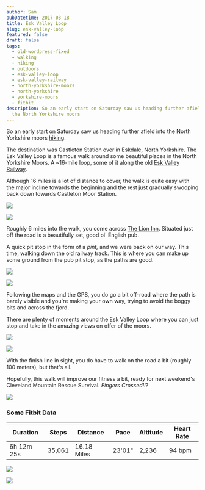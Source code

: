 ```yaml
---
author: Sam
pubDatetime: 2017-03-18
title: Esk Valley Loop
slug: esk-valley-loop
featured: false
draft: false
tags:
  - old-wordpress-fixed
  - walking
  - hiking
  - outdoors
  - esk-valley-loop
  - esk-valley-railway
  - north-yorkshire-moors
  - north-yorkshire
  - yorkshire-moors
  - fitbit
description: So an early start on Saturday saw us heading further afield into
  the North Yorkshire moors
---
```

So an early start on Saturday saw us heading further afield into the North Yorkshire moors [hiking](https://www.strava.com/activities/2077213049).

The destination was Castleton Station over in Eskdale, North Yorkshire. The Esk Valley Loop is a famous walk around some beautiful places in the North Yorkshire Moors. A ~16-mile loop, some of it along the old [Esk Valley Railway](http://www.eskvalleyrailway.co.uk/). 

Although 16 miles is a lot of distance to cover, the walk is quite easy with the major incline towards the beginning and the rest just gradually swooping back down towards Castleton Moor Station. 

![](/assets/2017/2017-03-18-img_7514-1024x768.jpg)

![](/assets/2017/2017-03-18-img_7512-1024x768.jpg)

Roughly 6 miles into the walk, you come across [The Lion Inn](http://www.lionblakey.co.uk/). Situated just off the road is a beautifully set, good ol' English pub.

A quick pit stop in the form of a _pint,_ and we were back on our way. This time, walking down the old railway track. This is where you can make up some ground from the pub pit stop, as the paths are good. 

![](/assets/2017/2017-03-18-img_7515-1024x768.jpg)

![](/assets/2017/2017-03-18-img_7511-1024x768.jpg)

Following the maps and the GPS, you do go a bit off-road where the path is barely visible and you're making your own way, trying to avoid the boggy bits and across the fjord. 

There are plenty of moments around the Esk Valley Loop where you can just stop and take in the amazing views on offer of the moors. 

![](/assets/2017/2017-03-18-img_7510-1024x768.jpg)

![](/assets/2017/2017-03-18-img_7514-1024x768.jpg)

With the finish line in sight, you do have to walk on the road a bit (roughly 100 meters), but that's all. 

Hopefully, this walk will improve our fitness a bit, ready for next weekend's Cleveland Mountain Rescue Survival. _Fingers Crossed!!?_

![](/assets/2017/2017-03-18-img_7516-1024x768.jpg)

### **Some Fitbit Data**

| Duration | Steps | Distance | Pace | Altitude | Heart Rate |
| --- | --- | --- | --- | --- | --- |
| 6h 12m 25s | 35,061 | 16.18 Miles | 23'01" | 2,236 | 94 bpm |

![](/assets/2017/2017-03-18-at-23.38.31-1024x526.png)

![](/assets/2017/2017-03-18-at-23.37.39-1024x530.png)